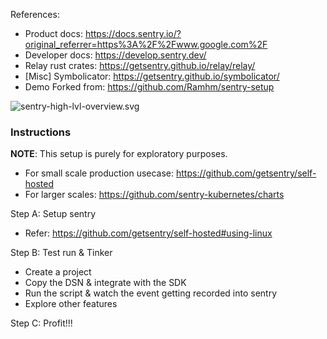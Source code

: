 References:
- Product docs: https://docs.sentry.io/?original_referrer=https%3A%2F%2Fwww.google.com%2F
- Developer docs: https://develop.sentry.dev/
- Relay rust crates: https://getsentry.github.io/relay/relay/
- [Misc] Symbolicator: https://getsentry.github.io/symbolicator/
- Demo Forked from: https://github.com/Ramhm/sentry-setup

![sentry-high-lvl-overview.svg](sentry-high-lvl-overview.svg)


### Instructions

**NOTE**: This setup is purely for exploratory purposes.
- For small scale production usecase: https://github.com/getsentry/self-hosted
- For larger scales: https://github.com/sentry-kubernetes/charts

Step A: Setup sentry
- Refer: https://github.com/getsentry/self-hosted#using-linux

Step B: Test run  & Tinker
- Create a project
- Copy the DSN & integrate with the SDK
- Run the script & watch the event getting recorded into sentry
- Explore other features

Step C: Profit!!!
